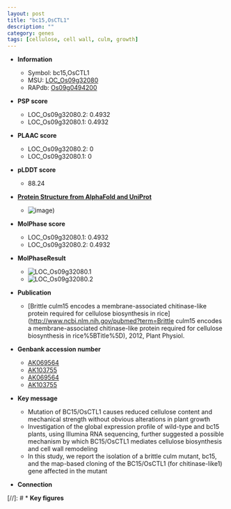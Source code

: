 ```yaml
---
layout: post
title: "bc15,OsCTL1"
description: ""
category: genes
tags: [cellulose, cell wall, culm, growth]
---
```


* **Information**  
    + Symbol: bc15,OsCTL1  
    + MSU: [LOC_Os09g32080](http://rice.plantbiology.msu.edu/cgi-bin/ORF_infopage.cgi?orf=LOC_Os09g32080)  
    + RAPdb: [Os09g0494200](http://rapdb.dna.affrc.go.jp/viewer/gbrowse_details/irgsp1?name=Os09g0494200)  

* **PSP score**  
    + LOC_Os09g32080.2: 0.4932 
    + LOC_Os09g32080.1: 0.4932 

* **PLAAC score**  
    + LOC_Os09g32080.2: 0 
    + LOC_Os09g32080.1: 0 

* **pLDDT score**
    + 88.24

* **[Protein Structure from AlphaFold and UniProt](https://www.uniprot.org/uniprotkb/Q0J0L1/entry#structure)**
    + ![image](https://ricepsp.github.io/images/Q0/AF-Q0J0L1-F1.png))

* **MolPhase score**
    + LOC_Os09g32080.1: 0.4932
    + LOC_Os09g32080.2: 0.4932

* **MolPhaseResult**
    + ![LOC_Os09g32080.1](https://ricepsp.github.io/pictures/LOC_Os09g/LOC_Os09g32080.1.png)
    + ![LOC_Os09g32080.2](https://ricepsp.github.io/pictures/LOC_Os09g/LOC_Os09g32080.2.png)

* **Publication**  
    + [Brittle culm15 encodes a membrane-associated chitinase-like protein required for cellulose biosynthesis in rice](http://www.ncbi.nlm.nih.gov/pubmed?term=Brittle culm15 encodes a membrane-associated chitinase-like protein required for cellulose biosynthesis in rice%5BTitle%5D), 2012, Plant Physiol.

* **Genbank accession number**  
    + [AK069564](http://www.ncbi.nlm.nih.gov/nuccore/AK069564)
    + [AK103755](http://www.ncbi.nlm.nih.gov/nuccore/AK103755)
    + [AK069564](http://www.ncbi.nlm.nih.gov/nuccore/AK069564)
    + [AK103755](http://www.ncbi.nlm.nih.gov/nuccore/AK103755)

* **Key message**  
    + Mutation of BC15/OsCTL1 causes reduced cellulose content and mechanical strength without obvious alterations in plant growth
    + Investigation of the global expression profile of wild-type and bc15 plants, using Illumina RNA sequencing, further suggested a possible mechanism by which BC15/OsCTL1 mediates cellulose biosynthesis and cell wall remodeling
    + In this study, we report the isolation of a brittle culm mutant, bc15, and the map-based cloning of the BC15/OsCTL1 (for chitinase-like1) gene affected in the mutant

* **Connection**  

[//]: # * **Key figures**  


